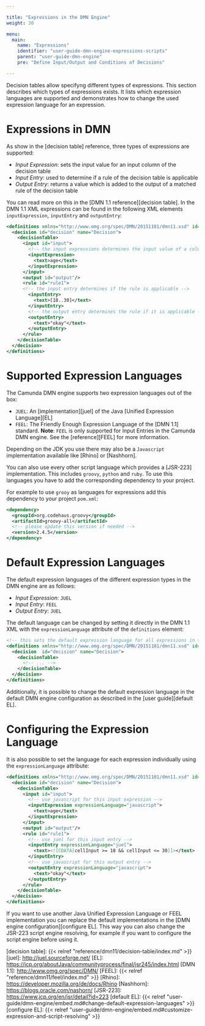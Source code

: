 ```yaml
---

title: "Expressions in the DMN Engine"
weight: 30

menu:
  main:
    name: "Expressions"
    identifier: "user-guide-dmn-engine-expressions-scripts"
    parent: "user-guide-dmn-engine"
    pre: "Define Input/Output and Conditions of Decisions"

---
```


Decision tables allow specifyng different types of expressions.
This section describes which types of expressions exists.
It lists which expression languages are supported and demonstrates how to change the used expression language for an expression.

# Expressions in DMN

As show in the [decision table] reference, three types of expressions are supported:

- *Input Expression*: sets the input value for an input column
  of the decision table
- *Input Entry*: used to determine if a rule of the decision
  table is applicable
- *Output Entry*: returns a value which is added to the output of a matched rule
  of the decision table

You can read more on this in the [DMN 1.1 reference][decision table]. In
the DMN 1.1 XML expressions can be found in the following XML
elements `inputExpression`, `inputEntry` and `outputEntry`:

```xml
<definitions xmlns="http://www.omg.org/spec/DMN/20151101/dmn11.xsd" id="definitions" name="definitions" namespace="http://camunda.org/schema/1.0/dmn">
  <decision id="decision" name="Decision">
    <decisionTable>
      <input id="input">
        <!-- the input expressions determines the input value of a column -->
        <inputExpression>
          <text>age</text>
        </inputExpression>
      </input>
      <output id="output"/>
      <rule id="rule1">
      <!-- the input entry determines if the rule is applicable -->
        <inputEntry>
          <text>[18..30]</text>
        </inputEntry>
        <!-- the output entry determines the rule if it is applicable -->
        <outputEntry>
          <text>"okay"</text>
        </outputEntry>
      </rule>
    </decisionTable>
  </decision>
</definitions>
```

# Supported Expression Languages

The Camunda DMN engine supports two expression languages out of the box:

- `JUEL`: An [implementation][juel] of the Java [Unified Expression Language][EL]
- `FEEL`: The Friendly Enough Expression Language of the [DMN 1.1] standard.
  **Note**: `FEEL` is only supported for Input Entries in the Camunda DMN
  engine. See the [reference][FEEL] for more information.

Depending on the JDK you use there may also be a `Javascript` implementation
available like [Rhino] or [Nashhorn].

You can also use every other script language which provides a [JSR-223]
implementation. This includes `groovy`, `python` and `ruby`. To use this
languages you have to add the corresponding dependency to your project.

For example to use `grooy` as languages for expressions add this dependency
to your project `pom.xml`:

```xml
<dependency>
  <groupId>org.codehaus.groovy</groupId>
  <artifactId>groovy-all</artifactId>
  <!-- please update this version if needed -->
  <version>2.4.5</version>
</dependency>
```

# Default Expression Languages

The default expression languages of the different expression types in the
DMN engine are as follows:

- *Input Expression*: `JUEL`
- *Input Entry*: `FEEL`
- *Output Entry*: `JUEL`

The default language can be changed by setting it directly in the DMN 1.1 XML with the `expressionLanguage` attribute of
the `definitions` element:

```xml
<!-- this sets the default expression language for all expressions in this file to javascript -->
<definitions xmlns="http://www.omg.org/spec/DMN/20151101/dmn11.xsd" id="definitions" name="definitions" namespace="http://camunda.org/schema/1.0/dmn" expressionLanguage="javascript">
  <decision  id="decision" name="Decision">
    <decisionTable>
      <!-- ... -->
    </decisionTable>
  </decision>
</definitions>
```

Additionally, it is possible to change the default expression language in the default DMN engine configuration as described in the [user guide][default EL].


# Configuring the Expression Language

It is also possible to set the language for each expression individually using the `expressionLanguage` attribute:

```xml
<definitions xmlns="http://www.omg.org/spec/DMN/20151101/dmn11.xsd" id="definitions" name="definitions" namespace="http://camunda.org/schema/1.0/dmn">
  <decision id="decision" name="Decision">
    <decisionTable>
      <input id="input">
        <!-- use javascript for this input expression -->
        <inputExpression expressionLanguage="javascript">
          <text>age</text>
        </inputExpression>
      </input>
      <output id="output"/>
      <rule id="rule1">
        <!-- use juel for this input entry -->
        <inputEntry expressionLanguage="juel">
          <text><![CDATA[cellInput >= 18 && cellInput <= 30]]></text>
        </inputEntry>
        <!-- use javascript for this output entry -->
        <outputEntry expressionLanguage="javascript">
          <text>"okay"</text>
        </outputEntry>
      </rule>
    </decisionTable>
  </decision>
</definitions>
```

If you want to use another Java Unified Expression Language or FEEL
implementation you can replace the default implementations in the
[DMN engine configuration][configure EL]. This way you can also change
the JSR-223 script engine resolving, for example if you want to configure
the script engine before using it.


[decision table]: {{< relref "reference/dmn11/decision-table/index.md" >}}
[juel]: http://juel.sourceforge.net/
[EL]: https://jcp.org/aboutJava/communityprocess/final/jsr245/index.html
[DMN 1.1]: http://www.omg.org/spec/DMN/
[FEEL]: {{< relref "reference/dmn11/feel/index.md" >}}
[Rhino]: https://developer.mozilla.org/de/docs/Rhino
[Nashhorn]: https://blogs.oracle.com/nashorn/
[JSR-223]: https://www.jcp.org/en/jsr/detail?id=223
[default EL]: {{< relref "user-guide/dmn-engine/embed.md#change-default-expression-languages" >}}
[configure EL]: {{< relref "user-guide/dmn-engine/embed.md#customize-expression-and-script-resolving" >}}

